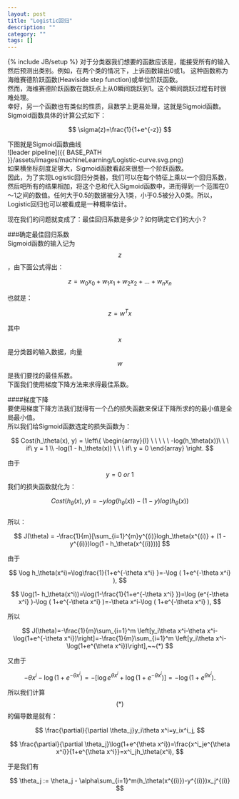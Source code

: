 ```yaml
---
layout: post
title: "Logistic回归"
description: ""
category: ""
tags: []
---
```

{% include JB/setup %}
对于分类器我们想要的函数应该是，能接受所有的输入然后预测出类别。例如，在两个类的情况下，上诉函数输出0或1。
这种函数称为 海维赛德阶跃函数(Heaviside step function)或单位阶跃函数。     
然而，海维赛德阶跃函数在跳跃点上从0瞬间跳跃到1。这个瞬间跳跃过程有时很难处理。    
幸好，另一个函数也有类似的性质，且数学上更易处理，这就是Sigmoid函数。    
Sigmoid函数具体的计算公式如下：    

$$ \sigma(z)=\frac{1}{1+e^{-z}} $$    

下图就是Sigmoid函数曲线    
![leader pipeline]({{ BASE_PATH }}/assets/images/machineLearning/Logistic-curve.svg.png)      
如果横坐标刻度足够大，Sigmoid函数看起来很想一个阶跃函数。    
因此，为了实现Logistic回归分类器，我们可以在每个特征上乘以一个回归系数，然后吧所有的结果相加，将这个总和代入Sigmoid函数中，进而得到一个范围在0～1之间的数值。任何大于0.5的数据被分入1类，小于0.5被分入0类。所以，Logistic回归也可以被看成是一种概率估计。    

现在我们的问题就变成了：最佳回归系数是多少？如何确定它们的大小？    


###确定最佳回归系数     
Sigmoid函数的输入记为 $$ z $$ ，由下面公式得出：     

$$ z = w_0x_0 + w_1x_1 + w_2x_2 + \dots + w_nx_n $$    

也就是：

$$ z = w^Tx $$    

其中 $$ x $$ 是分类器的输入数据，向量 $$ w $$ 是我们要找的最佳系数。    
下面我们使用梯度下降方法来求得最佳系数。

####梯度下降     
要使用梯度下降方法我们就得有一个凸的损失函数来保证下降所求的的最小值是全局最小值。      
所以我们给Sigmoid函数选定的损失函数为：     

$$
Cost(h_\theta(x), y) = 
\left\{ 
\begin{array}{l} 
\ \ \ \ \ -log(h_\theta(x))\ \ \ if\ y = 1 \\ 
-log(1 - h_\theta(x)) \ \ \ if\ y = 0 
\end{array} 
\right.
$$

由于 $$ y = 0\ or\ 1 $$我们的损失函数就化为：    

$$ Cost(h_\theta(x), y) = -ylog(h_\theta(x)) - (1 - y)log(h_\theta(x)) $$    
所以：

$$ J(\theta) = -\frac{1}{m}[\sum_{i=1}^{m}y^{(i)}logh_\theta(x^{(i)} + (1 - y^{(i)})log(1 - h_\theta(x^{(i)}))] $$    

由于    

$$  \log h_\theta(x^i)=\log\frac{1}{1+e^{-\theta x^i} }=-\log ( 1+e^{-\theta x^i} ),  $$

$$  \log(1- h_\theta(x^i))=\log(1-\frac{1}{1+e^{-\theta x^i} })=\log (e^{-\theta x^i} )-\log ( 1+e^{-\theta x^i} )=-\theta x^i-\log ( 1+e^{-\theta x^i} ), $$  

所以

$$ J(\theta)=-\frac{1}{m}\sum_{i=1}^m \left[y_i\theta x^i-\theta x^i-\log(1+e^{-\theta x^i})\right]=-\frac{1}{m}\sum_{i=1}^m \left[y_i\theta x^i-\log(1+e^{\theta x^i})\right],~~(*) $$ 

又由于 

$$
-\theta x^i-\log(1+e^{-\theta x^i})=
-\left[ \log e^{\theta x^i}+
\log(1+e^{-\theta x^i} )
\right]=-\log(1+e^{\theta x^i}).
$$

所以我们计算$$ (*) $$ 的偏导数是就有：    

$$ \frac{\partial}{\partial \theta_j}y_i\theta x^i=y_ix^i_j, $$

$$ \frac{\partial}{\partial \theta_j}\log(1+e^{\theta x^i})=\frac{x^i_je^{\theta x^i}}{1+e^{\theta x^i}}=x^i_jh_\theta(x^i), $$


于是我们有    

$$ \theta_j := \theta_j - \alpha\sum_{i=1}^m(h_\theta(x^{(i)})-y^{(i)})x_j^{(i)} $$

